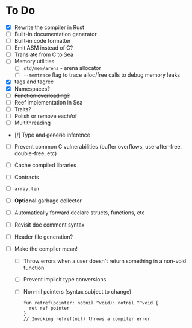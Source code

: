 # To Do

- [x] Rewrite the compiler in Rust
- [ ] Built-in documentation generator
- [ ] Built-in code formatter
- [ ] Emit ASM instead of C?
- [ ] Translate from C to Sea
- [ ] Memory utilities
  - [ ] `std/mem/arena` - arena allocator
  - [ ] `--memtrace` flag to trace alloc/free calls to debug memory leaks
- [x] tags and tagrec
- [x] Namespaces?
- [ ] ~~Function overloading?~~
- [ ] Reef implementation in Sea
- [ ] Traits?
- [ ] Polish or remove each/of
- [ ] Multithreading
- [/] Type ~~and generic~~ inference
- [ ] Prevent common C vulnerabilities (buffer overflows, use-after-free, double-free, etc)
- [ ] Cache compiled libraries
- [ ] Contracts
- [ ] `array.len`
- [ ] **Optional** garbage collector
- [ ] Automatically forward declare structs, functions, etc
- [ ] Revisit doc comment syntax
- [ ] Header file generation?

- [ ] Make the compiler mean!

  - [ ] Throw errors when a user doesn't return something in a non-void function
  - [ ] Prevent implicit type conversions
  - [ ] Non-nil pointers (syntax subject to change)

    ```sea
    fun refref(pointer: notnil ^void): notnil ^^void {
      ret ref pointer
    }
    // Invoking refref(nil) throws a compiler error
    ```
